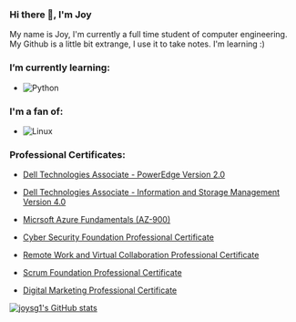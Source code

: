 ### Hi there 👋, I'm Joy 
My name is Joy, I'm currently a full time student of computer engineering. My Github is a little bit extrange, I use it to take notes. I'm learning :)

### I’m currently learning:
- ![Python](https://img.shields.io/badge/-Python-black?style=for-the-badge&logo=python)
    
### I'm a fan of:
- ![Linux](https://img.shields.io/badge/-Linux-black?style=for-the-badge&logo=linux)

### Professional Certificates:

- [Dell Technologies Associate - PowerEdge Version 2.0](https://utpac-my.sharepoint.com/:b:/g/personal/joy_nelaton_utp_ac_pa/EYyazIJCMnhEtuuIyHkszysBDsEKOfsPmpjL6uOmiUQ8oQ?e=p5Mepr)
  
- [Dell Technologies Associate - Information and Storage Management Version 4.0](https://utpac-my.sharepoint.com/:b:/g/personal/joy_nelaton_utp_ac_pa/ERI5ZqvVNphOhnTm1cer0OkBRSoQtdxj55WIHCxAQanGaw?e=1eB1fE)
  
- [Micrsoft Azure Fundamentals (AZ-900)](https://utpac-my.sharepoint.com/:b:/g/personal/joy_nelaton_utp_ac_pa/ETmjULqld5hJiK55Eu3MtxgBOvTWAUJ078KI7xu8fkDa1g?e=oVBIh1)
  
- [Cyber Security Foundation Professional Certificate](https://utpac-my.sharepoint.com/:b:/g/personal/joy_nelaton_utp_ac_pa/ETmDvG0iXgxHijWfdeVyEYYBjunSyTjWP8UlocO-MR0Aaw?e=Dxk2FU)
  
- [Remote Work and Virtual Collaboration Professional Certificate](https://utpac-my.sharepoint.com/:b:/g/personal/joy_nelaton_utp_ac_pa/Ef9t3oKt4IRJuXh_vWwblU0B0OtbNaMnAfTiJooB1wBGsw?e=1zvTyc)
  
- [Scrum Foundation Professional Certificate](https://utpac-my.sharepoint.com/:b:/g/personal/joy_nelaton_utp_ac_pa/EZXMEidD915CtfArC4dcq4QByzMpAD84RjhqU2H54PriEQ?e=eVih1P)

- [Digital Marketing Professional Certificate](https://utpac-my.sharepoint.com/:b:/g/personal/joy_nelaton_utp_ac_pa/EaYNMGunbQZMiphb9wtgYB0BL0SqkX1nW-LEd2elmH0Edg?e=s8MI5p)


[![joysg1's GitHub stats](https://github-readme-stats.vercel.app/api?username=joysg1)](https://github.com/joysg1/github-readme-stats)
